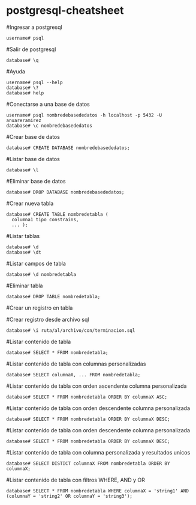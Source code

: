 # postgresql-cheatsheet

#Ingresar a postgresql
```
username# psql
```

#Salir de postgresql
```
database# \q
```

#Ayuda
```
username# psql --help
database# \?
database# help
```

#Conectarse a una base de datos
```
username# psql nombredebasededatos -h localhost -p 5432 -U anuareramirez
database# \c nombredebasededatos
```

#Crear base de datos
```
database# CREATE DATABASE nombredebasededatos;
```

#Listar base de datos
```
database# \l
```

#Eliminar base de datos
```
database# DROP DATABASE nombredebasededatos;
```

#Crear nueva tabla
```
database# CREATE TABLE nombredetabla (
  columna1 tipo constrains,
  ... );
```
  
#Listar tablas
```
database# \d
database# \dt
```

#Listar campos de tabla
```
database# \d nombredetabla
```

#Eliminar tabla
```
database# DROP TABLE nombredetabla;
```

#Crear un registro en tabla


#Crear registro desde archivo sql
```
database# \i ruta/al/archivo/con/terminacion.sql
```

#Listar contenido de tabla
```
database# SELECT * FROM nombredetabla;
```

#Listar contenido de tabla con columnas personalizadas
```
database# SELECT columnaX, ... FROM nombredetabla;
```

#Listar contenido de tabla con orden ascendente columna personalizada
```
database# SELECT * FROM nombredetabla ORDER BY columnaX ASC;
```

#Listar contenido de tabla con orden descendente columna personalizada
```
database# SELECT * FROM nombredetabla ORDER BY columnaX DESC;
```

#Listar contenido de tabla con orden descendente columna personalizada
```
database# SELECT * FROM nombredetabla ORDER BY columnaX DESC;
```

#Listar contenido de tabla con columna personalizada y resultados unicos
```
database# SELECT DISTICT columnaX FROM nombredetabla ORDER BY columnaX;
```

#Listar contenido de tabla con filtros WHERE, AND y OR
```
database# SELECT * FROM nombredetabla WHERE columnaX = 'string1' AND (columnaY = 'string2' OR columnaY = 'string3');
```






